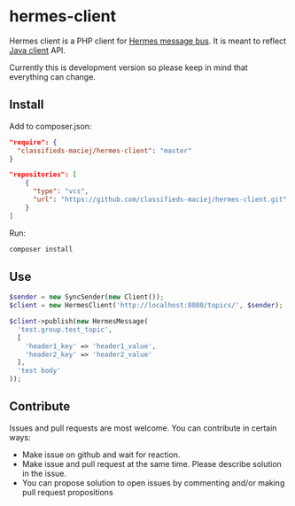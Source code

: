 # hermes-client
Hermes client is a PHP client for [Hermes message bus](http://hermes.allegro.tech/). It is meant to reflect [Java client](https://github.com/allegro/hermes) API.

Currently this is development version so please keep in mind that everything can change.

## Install
Add to composer.json:
```json
"require": {
  "classifieds-maciej/hermes-client": "master"
}

"repositories": [
    {
      "type": "vcs",
      "url": "https://github.com/classifieds-maciej/hermes-client.git"
    }
]
```
Run:
```bash
composer install
```

## Use
```php
$sender = new SyncSender(new Client());
$client = new HermesClient('http://localhost:8080/topics/', $sender);

$client->publish(new HermesMessage(
  'test.group.test_topic', 
  [
    'header1_key' => 'header1_value',
    'header2_key' => 'header2_value'
  ], 
  'test body'
));
```

## Contribute
Issues and pull requests are most welcome. You can contribute in certain ways:
* Make issue on github and wait for reaction.
* Make issue and pull request at the same time. Please describe solution in the issue.
* You can propose solution to open issues by commenting and/or making pull request propositions